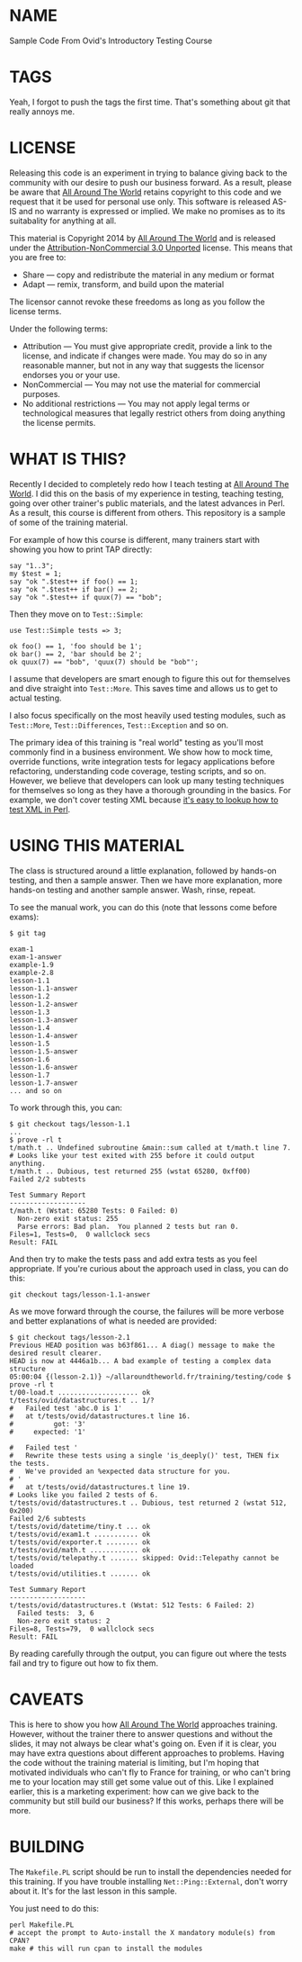 # NAME

Sample Code From Ovid's Introductory Testing Course

# TAGS

Yeah, I forgot to push the tags the first time. That's something about git
that really annoys me.

# LICENSE

Releasing this code is an experiment in trying to balance giving back to the
community with our desire to push our business forward. As a result, please be
aware that [All Around The World](http://www.allaroundtheworld.fr) retains
copyright to this code and we request that it be used for personal use only.
This software is released AS-IS and no warranty is expressed or implied. We
make no promises as to its suitabality for anything at all.

This material is Copyright 2014 by [All Around The
World](http://www.allaroundtheworld.fr/) and is released under the
[Attribution-NonCommercial 3.0
Unported](http://creativecommons.org/licenses/by-nc/3.0/) license. This means
that you are free to:

* Share — copy and redistribute the material in any medium or format
* Adapt — remix, transform, and build upon the material

The licensor cannot revoke these freedoms as long as you follow the license terms.

Under the following terms:

* Attribution — You must give appropriate credit, provide a link to the license, and indicate if changes were made. You may do so in any reasonable manner, but not in any way that suggests the licensor endorses you or your use.
* NonCommercial — You may not use the material for commercial purposes.
* No additional restrictions — You may not apply legal terms or technological measures that legally restrict others from doing anything the license permits.

# WHAT IS THIS?

Recently I decided to completely redo how I teach testing at [All Around The
World](http://www.allaroundtheworld.fr/). I did this on the basis of my
experience in testing, teaching testing, going over other trainer's public
materials, and the latest advances in Perl. As a result, this course is
different from others. This repository is a sample of some of the training
material.

For example of how this course is different, many trainers start with showing
you how to print TAP directly:

    say "1..3";
    my $test = 1;
    say "ok ".$test++ if foo() == 1;
    say "ok ".$test++ if bar() == 2;
    say "ok ".$test++ if quux(7) == "bob";

Then they move on to `Test::Simple`:

    use Test::Simple tests => 3;

    ok foo() == 1, 'foo should be 1';
    ok bar() == 2, 'bar should be 2';
    ok quux(7) == "bob", 'quux(7) should be "bob"';

I assume that developers are smart enough to figure this out for themselves
and dive straight into `Test::More`. This saves time and allows us to get to
actual testing.

I also focus specifically on the most heavily used testing modules, such as
`Test::More`, `Test::Differences`, `Test::Exception` and so on.

The primary idea of this training is "real world" testing as you'll most
commonly find in a business environment. We show how to mock time, override
functions, write integration tests for legacy applications before refactoring,
understanding code coverage, testing scripts, and so on. However, we believe
that developers can look up many testing techniques for themselves so long as
they have a thorough grounding in the basics. For example, we don't cover
testing XML because [it's easy to lookup how to test XML in
Perl](https://metacpan.org/search?q=test+xml).

# USING THIS MATERIAL

The class is structured around a little explanation, followed by hands-on
testing, and then a sample answer. Then we have more explanation, more
hands-on testing and another sample answer. Wash, rinse, repeat.

To see the manual work, you can do this (note that lessons come before exams):

    $ git tag

    exam-1
    exam-1-answer
    example-1.9
    example-2.8
    lesson-1.1
    lesson-1.1-answer
    lesson-1.2
    lesson-1.2-answer
    lesson-1.3
    lesson-1.3-answer
    lesson-1.4
    lesson-1.4-answer
    lesson-1.5
    lesson-1.5-answer
    lesson-1.6
    lesson-1.6-answer
    lesson-1.7
    lesson-1.7-answer
    ... and so on

To work through this, you can:

    $ git checkout tags/lesson-1.1
    ...
    $ prove -rl t
    t/math.t .. Undefined subroutine &main::sum called at t/math.t line 7.
    # Looks like your test exited with 255 before it could output anything.
    t/math.t .. Dubious, test returned 255 (wstat 65280, 0xff00)
    Failed 2/2 subtests 

    Test Summary Report
    -------------------
    t/math.t (Wstat: 65280 Tests: 0 Failed: 0)
      Non-zero exit status: 255
      Parse errors: Bad plan.  You planned 2 tests but ran 0.
    Files=1, Tests=0,  0 wallclock secs
    Result: FAIL

And then try to make the tests pass and add extra tests as you feel
appropriate. If you're curious about the approach used in class, you can do
this:

    git checkout tags/lesson-1.1-answer

As we move forward through the course, the failures will be more verbose and
better explanations of what is needed are provided:

    $ git checkout tags/lesson-2.1
    Previous HEAD position was b63f861... A diag() message to make the desired result clearer.
    HEAD is now at 4446a1b... A bad example of testing a complex data structure
    05:00:04 {(lesson-2.1)} ~/allaroundtheworld.fr/training/testing/code $ prove -rl t
    t/00-load.t .................... ok   
    t/tests/ovid/datastructures.t .. 1/? 
    #   Failed test 'abc.0 is 1'
    #   at t/tests/ovid/datastructures.t line 16.
    #          got: '3'
    #     expected: '1'

    #   Failed test '
    #   Rewrite these tests using a single 'is_deeply()' test, THEN fix the tests.
    #   We've provided an %expected data structure for you.
    # '
    #   at t/tests/ovid/datastructures.t line 19.
    # Looks like you failed 2 tests of 6.
    t/tests/ovid/datastructures.t .. Dubious, test returned 2 (wstat 512, 0x200)
    Failed 2/6 subtests 
    t/tests/ovid/datetime/tiny.t ... ok    
    t/tests/ovid/exam1.t ........... ok    
    t/tests/ovid/exporter.t ........ ok   
    t/tests/ovid/math.t ............ ok   
    t/tests/ovid/telepathy.t ....... skipped: Ovid::Telepathy cannot be loaded
    t/tests/ovid/utilities.t ....... ok   

    Test Summary Report
    -------------------
    t/tests/ovid/datastructures.t (Wstat: 512 Tests: 6 Failed: 2)
      Failed tests:  3, 6
      Non-zero exit status: 2
    Files=8, Tests=79,  0 wallclock secs 
    Result: FAIL

By reading carefully through the output, you can figure out where the tests
fail and try to figure out how to fix them.

# CAVEATS

This is here to show you how [All Around The
World](http://www.allaroundtheworld.fr/) approaches training. However, without
the trainer there to answer questions and without the slides, it may not
always be clear what's going on. Even if it is clear, you may have extra
questions about different approaches to problems. Having the code without the
training material is limiting, but I'm hoping that motivated individuals who
can't fly to France for training, or who can't bring me to your location may
still get some value out of this. Like I explained earlier, this is a
marketing experiment: how can we give back to the community but still build
our business? If this works, perhaps there will be more.

# BUILDING

The `Makefile.PL` script should be run to install the dependencies needed for
this training. If you have trouble installing `Net::Ping::External`, don't
worry about it. It's for the last lesson in this sample.

You just need to do this:

    perl Makefile.PL
    # accept the prompt to Auto-install the X mandatory module(s) from CPAN?
    make # this will run cpan to install the modules
